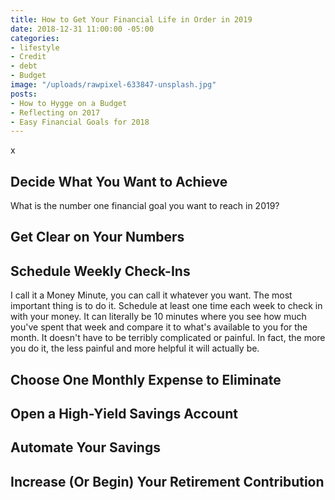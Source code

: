 ```yaml
---
title: How to Get Your Financial Life in Order in 2019
date: 2018-12-31 11:00:00 -05:00
categories:
- lifestyle
- Credit
- debt
- Budget
image: "/uploads/rawpixel-633847-unsplash.jpg"
posts:
- How to Hygge on a Budget
- Reflecting on 2017
- Easy Financial Goals for 2018
---
```


x

## Decide What You Want to Achieve

What is the number one financial goal you want to reach in 2019? 

## Get Clear on Your Numbers

## Schedule Weekly Check-Ins

I call it a Money Minute, you can call it whatever you want. The most important thing is to do it. Schedule at least one time each week to check in with your money. It can literally be 10 minutes where you see how much you've spent that week and compare it to what's available to you for the month. It doesn't have to be terribly complicated or painful. In fact, the more you do it, the less painful and more helpful it will actually be. 

## Choose One Monthly Expense to Eliminate

## Open a High-Yield Savings Account

## Automate Your Savings

## Increase (Or Begin) Your Retirement Contribution